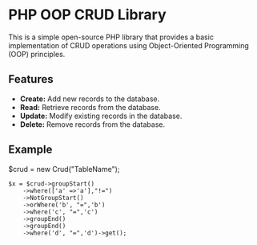 # PHP OOP CRUD Library

This is a simple open-source PHP library that provides a basic implementation of CRUD operations using Object-Oriented Programming (OOP) principles.

## Features

- **Create:** Add new records to the database.
- **Read:** Retrieve records from the database.
- **Update:** Modify existing records in the database.
- **Delete:** Remove records from the database.


## Example

$crud = new Crud("TableName");

    $x = $crud->groupStart()
        ->where(['a' =>'a'],"!=")
        ->NotGroupStart()
        ->orWhere('b', "=",'b')
        ->where('c', "=",'c')
        ->groupEnd()
        ->groupEnd()
        ->where('d', "=",'d')->get();